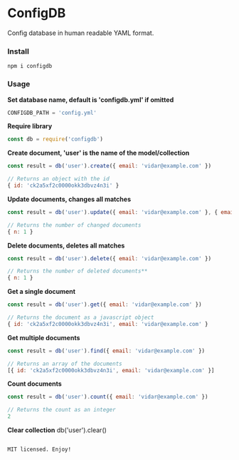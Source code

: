# ConfigDB
Config database in human readable YAML format.

### Install
`npm i configdb`

### Usage

**Set database name, default is 'configdb.yml' if omitted**
```js
CONFIGDB_PATH = 'config.yml'
```

**Require library**
```js
const db = require('configdb')
```

**Create document, 'user' is the name of the model/collection**
```js
const result = db('user').create({ email: 'vidar@example.com' })

// Returns an object with the id
{ id: 'ck2a5xf2c0000okk3dbvz4n3i' }
```

**Update documents, changes all matches**
```js
const result = db('user').update({ email: 'vidar@example.com' }, { email: 'hello@example.com' })

// Returns the number of changed documents
{ n: 1 }
```

**Delete documents, deletes all matches**
```js
const result = db('user').delete({ email: 'vidar@example.com' })

// Returns the number of deleted documents**
{ n: 1 }
```

**Get a single document**
```js
const result = db('user').get({ email: 'vidar@example.com' })

// Returns the document as a javascript object
{ id: 'ck2a5xf2c0000okk3dbvz4n3i', email: 'vidar@example.com' }
```

**Get multiple documents**
```js
const result = db('user').find({ email: 'vidar@example.com' })

// Returns an array of the documents
[{ id: 'ck2a5xf2c0000okk3dbvz4n3i', email: 'vidar@example.com' }]
```

**Count documents**
```js
const result = db('user').count({ email: 'vidar@example.com' })

// Returns the count as an integer
2
```

**Clear collection**
db('user').clear()
```

MIT licensed. Enjoy!
